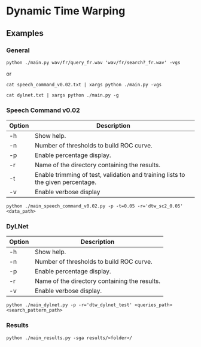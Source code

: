 # Dynamic Time Warping

## Examples

### General

`python ./main.py wav/fr/query_fr.wav 'wav/fr/search?_fr.wav' -vgs`

or

`cat speech_command_v0.02.txt | xargs python ./main.py -vgs`

`cat dylnet.txt | xargs python ./main.py -g`



### Speech Command v0.02

| Option | Description |
|--------|-------------|
| -h     | Show help. |
| -n     | Number of thresholds to build ROC curve. |
| -p     | Enable percentage display. |
| -r     | Name of the directory containing the results. |
| -t     | Enable trimming of test, validation and training lists to the given percentage. |
| -v     | Enable verbose display |

`python ./main_speech_command_v0.02.py -p -t=0.05 -r='dtw_sc2_0.05' <data_path>`



### DyLNet

| Option | Description |
|--------|-------------|
| -h     | Show help. |
| -n     | Number of thresholds to build ROC curve. |
| -p     | Enable percentage display. |
| -r     | Name of the directory containing the results. |
| -v     | Enable verbose display. |

`python ./main_dylnet.py -p -r='dtw_dylnet_test' <queries_path> <search_pattern_path>`



### Results

`python ./main_results.py -sga results/<folder>/`

